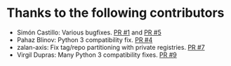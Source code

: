 Thanks to the following contributors
====================================
* Simón Castillo: Various bugfixes. [PR #1](https://github.com/merll/docker-map/pull/1) and
  [PR #5](https://github.com/merll/docker-map/pull/5)
* Pahaz Blinov: Python 3 compatibility fix. [PR #4](https://github.com/merll/docker-map/pull/4)
* zalan-axis: Fix tag/repo partitioning with private registries. [PR #7](https://github.com/merll/docker-map/pull/7)
* Virgil Dupras: Many Python 3 compatibility fixes. [PR #9](https://github.com/merll/docker-map/pull/9)
